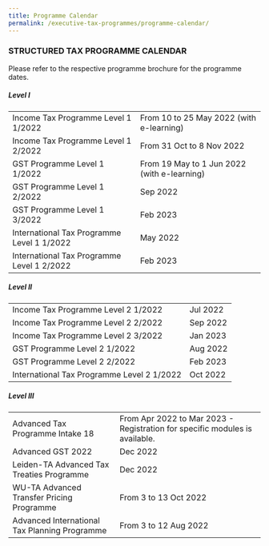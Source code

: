 ```yaml
---
title: Programme Calendar
permalink: /executive-tax-programmes/programme-calendar/
---
```

### **STRUCTURED TAX PROGRAMME CALENDAR**

Please refer to the respective programme brochure for the programme dates.

##### **Level I**

<table>
  <tr>
    <td>Income Tax Programme Level 1 1/2022</td>
    <td>From 10 to 25 May 2022 (with e-learning)</td>
  </tr> 
  <tr>
    <td>Income Tax Programme Level 1 2/2022</td>
    <td>From 31 Oct to 8 Nov 2022</td>
  </tr> 
  <tr>
    <td>GST Programme Level 1 1/2022</td>
    <td>From 19 May to 1 Jun 2022 (with e-learning)<br></td>
    </tr> 
  <tr>
    <td>GST Programme Level 1 2/2022</td>
    <td>Sep 2022</td>
  </tr>  
  <tr>
    <td>GST Programme Level 1 3/2022</td>
    <td>Feb 2023</td>
  </tr>  
  <tr>
   <td>International Tax Programme Level 1 1/2022</td>
    <td>May 2022</td>
  </tr>  
  <tr>
    <td>International Tax Programme Level 1 2/2022</td>
    <td>Feb 2023</td>
  </tr>  
</table>

 
##### **Level II**

<table>
  <tr>
      <td>Income Tax Programme Level 2 1/2022</td>
      <td>Jul 2022</td> 
  </tr>  
  <tr>
      <td>Income Tax Programme Level 2 2/2022</td>
      <td>Sep 2022</td> 
  </tr>  
  <tr>
     <td>Income Tax Programme Level 2 3/2022</td>
      <td>Jan 2023</td> 
  </tr>  
  <tr>
		 <td>GST Programme Level 2 1/2022
		  </td>
      <td>Aug 2022</td>
  </tr>  
  <tr>
      <td>GST Programme Level 2 2/2022</td>
      <td>Feb 2023</td> 
  </tr>  
  <tr>
     <td>International Tax Programme Level 2 1/2022</td>
      <td>Oct 2022</td>
   </tr>  
</table>

 
##### **Level III**

<table>
  <tr>
    <td>Advanced Tax Programme Intake 18</td>
    <td>From Apr 2022 to Mar 2023 - Registration for specific modules is available.</td> 
  </tr>  
  <tr>
     <td>Advanced GST 2022</td>
    <td>Dec 2022</td> 
  </tr>  
  <tr>
    <td>Leiden-TA Advanced Tax Treaties Programme </td>
    <td>Dec 2022</td>
 </tr>  
  <tr>
   <td>WU-TA Advanced Transfer Pricing Programme</td>
    <td>From 3 to 13 Oct 2022 </td>
  </tr>  
  <tr>
   <td>Advanced International Tax Planning Programme</td>
    <td>From 3 to 12 Aug 2022 </td>
  </tr>  
</table>